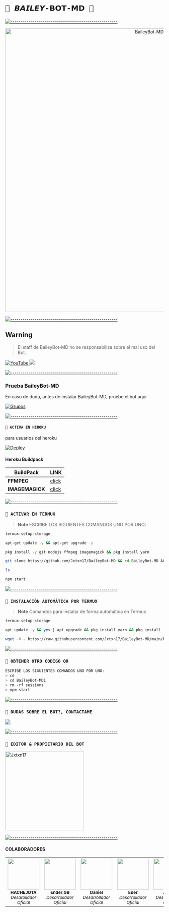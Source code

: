 # `🗿 𝘽𝘼𝙄𝙇𝙀𝙔-𝗕𝗢𝗧-𝗠𝗗 🗿` 

[![-----------------------------------------------------](https://raw.githubusercontent.com/andreasbm/readme/master/assets/lines/colored.png)](#table-of-contents)

<p align="center">
<img src="https://telegra.ph/file/3baddb6a33e14e1b59e83.jpg" alt="BaileyBot-MD" width="900"/>
</p>

[![-----------------------------------------------------](https://raw.githubusercontent.com/andreasbm/readme/master/assets/lines/colored.png)](#table-of-contents)


## **Warning**
> El staff de BaileyBot-MD no se responsabiliza sobre el mal uso del Bot.

<a href="https://www.youtube.com/@Azami_19">
<img src="https://img.shields.io/badge/YouTube-FF0000?style=for-the-badge&logo=youtube&logoColor=white" alt="YouTube">
</a>
<a href="https://instagram.com/azami.19">
<img src="https://img.shields.io/badge/Instagram-E4405F?style=for-the-badge&logo=instagram&logoColor=white">
</a>

[![-----------------------------------------------------](https://raw.githubusercontent.com/andreasbm/readme/master/assets/lines/colored.png)](#table-of-contents)

### Prueba BaileyBot-MD
En caso de duda, antes de instalar BaileyBot-MD, pruebe el bot aquí

[![Grupos](https://img.shields.io/badge/BaileyBot-25D366?style=for-the-badge&logo=whatsapp&logoColor=white)](https://chat.whatsapp.com/F5gQwucOrx9DxOTOtur0TO) 

[![-----------------------------------------------------](https://raw.githubusercontent.com/andreasbm/readme/master/assets/lines/colored.png)](#table-of-contents)


#### `🍭 ACTIVA EN HEROKU`
para usuarios del heroku

[![Deploy](https://www.herokucdn.com/deploy/button.svg)](https://heroku.com/deploy?template=https://github.com/Azami19/CuriosityBot-MD1)

#### Heroku Buildpack
| BuildPack | LINK |
|--------|--------|
| **FFMPEG** |[click](https://github.com/jonathanong/heroku-buildpack-ffmpeg-latest) |
| **IMAGEMAGICK** | [click](https://github.com/DuckyTeam/heroku-buildpack-imagemagick) |

[![-----------------------------------------------------](https://raw.githubusercontent.com/andreasbm/readme/master/assets/lines/colored.png)](#table-of-contents)

### `🍇 ACTIVAR EN TERMUX`
> **Note** ESCRIBE LOS SIGUIENTES COMANDOS UNO POR UNO:
```bash
termux-setup-storage
```

```bash
apt-get update -y && apt-get upgrade -y
```

```bash
pkg install -y git nodejs ffmpeg imagemagick && pkg install yarn
```

```bash
git clone https://github.com/Jxtxn17/BaileyBot-MD && cd BaileyBot-MD && yarn install && npm install
```

```bash
ls
```

```bash
npm start
```
[![-----------------------------------------------------](https://raw.githubusercontent.com/andreasbm/readme/master/assets/lines/colored.png)](#table-of-contents)

### `🍬 INSTALACIÓN AUTOMÁTICA POR TERMUX`

> **Note** Comandos para instalar de forma automática en Termux  
```bash
termux-setup-storage
```
```bash
apt update -y && yes | apt upgrade && pkg install yarn && pkg install -y
```
```bash
wget -0 - https://raw.githubusercontent.com/Jxtxn17/BaileyBot-MD/main/bailey.sh | bash
```
[![-----------------------------------------------------](https://raw.githubusercontent.com/andreasbm/readme/master/assets/lines/colored.png)](#table-of-contents)

### `🍫 OBTENER OTRO CODIGO QR`
```bash
ESCRIBE LOS SIGUIENTES COMANDOS UNO POR UNO:
> cd 
> cd BaileyBot-MD1
> rm -rf sessions
> npm start
```
[![-----------------------------------------------------](https://raw.githubusercontent.com/andreasbm/readme/master/assets/lines/colored.png)](#table-of-contents)

 ### `🍒 DUDAS SOBRE EL BOT?, CONTACTAME`

<a href="https://wa.me/51929972576"><img src="https://img.shields.io/badge/WhatsApp-25D366?style=for-the-badge&logo=whatsapp&logoColor=white" />

[![-----------------------------------------------------](https://raw.githubusercontent.com/andreasbm/readme/master/assets/lines/colored.png)](#table-of-contents)

### `🍐 EDITOR & PROPIETARIO DEL BOT`
<a href="https://github.com/Jxtxn17 "><img src="https://github.com/Jxtxn17.png" width="250" height="250" alt="Jxtxn17"/></a>

[![-----------------------------------------------------](https://raw.githubusercontent.com/andreasbm/readme/master/assets/lines/colored.png)](#table-of-contents)

#### COLABORADORES 
<!-- prettier-ignore-start -->
<!-- markdownlint-disable -->
<table>
  <tr>
 
  <td align="center"><a 
  href="https://github.com/HACHEJOTA"><img src="https://github.com/HACHEJOTA.png?size=100" width="100px;" alt=""/><br /><sub><b>HACHEJOTA</b></sub></a><br /><sub><i>Desarollador Oficial</i></sub></td>
    <td align="center"><a href="https://github.com/Ender-GB-Isis777"><img src="https://github.com/Ender-GB-CreatorGl.png?size=100" width="100px;" alt=""/><br /><sub><b>Ender GB</b></sub></a><br /><sub><i>Desarrollador Oficial</i>
    <td align="center"><a 
       <td align="center"><a href="https://github.com/DanielDiod"><img src="https://github.com/DanielDiod.png?size=100" width="100px;" alt=""/><br /><sub><b>Daniel</b></sub></a><br /><sub><i>Desarrollador Oficial</i>
    <td align="center"><a 
       <td align="center"><a href="https://github.com/WOTCHITO"><img src="https://github.com/WOTCHITO.png?size=100" width="100px;" alt=""/><br /><sub><b>Eder</b></sub></a><br /><sub><i>Desarrollador Oficial</i>
    <td align="center"><a 
 <td align="center"><a href="https://github.com/AzamiJS"><img src="https://github.com/AzamiJS.png?size=100" width="100px;" alt=""/><br /><sub><b>Alexis</b></sub></a><br /><sub><i>Desarrollador Oficial</i>
    <td align="center"><a
